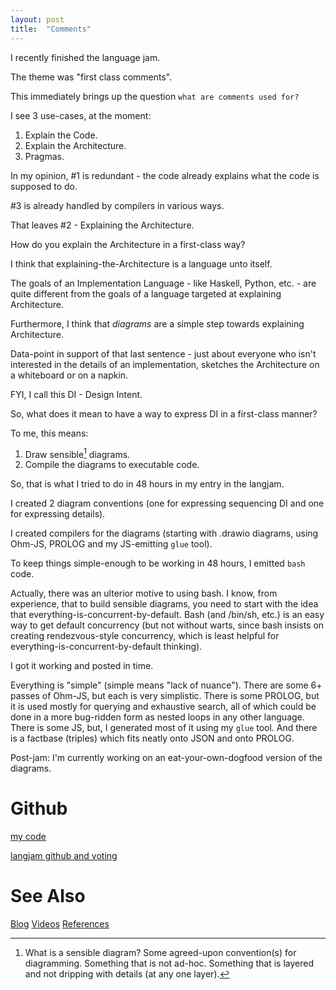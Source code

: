 ```yaml
---
layout: post
title:  "Comments"
---
```

I recently finished the language jam.

The theme was "first class comments".

This immediately brings up the question `what are comments used for?`

I see 3 use-cases, at the moment:
1. Explain the Code.
2. Explain the Architecture.
3. Pragmas.

In my opinion, #1 is redundant - the code already explains what the code is supposed to do.

#3 is already handled by compilers in various ways.

That leaves #2 - Explaining the Architecture.

How do you explain the Architecture in a first-class way?

I think that explaining-the-Architecture is a language unto itself.

The goals of an Implementation Language - like Haskell, Python, etc. - are quite different from the goals of a language targeted at explaining Architecture.

Furthermore, I think that _diagrams_ are a simple step towards explaining Architecture. 

Data-point in support of that last sentence - just about everyone who isn't interested in the details of an implementation, sketches the Architecture on a whiteboard or on a napkin.

FYI, I call this DI - Design Intent.

So, what does it mean to have a way to express DI in a first-class manner?

To me, this means:
1. Draw sensible[^sensible] diagrams.
2. Compile the diagrams to executable code.

[^sensible]: What is a sensible diagram? Some agreed-upon convention(s) for diagramming. Something that is not ad-hoc. Something that is layered and not dripping with details (at any one layer).

So, that is what I tried to do in 48 hours in my entry in the langjam.

I created 2 diagram conventions (one for expressing sequencing DI and one for expressing details).

I created compilers for the diagrams (starting with .drawio diagrams, using Ohm-JS, PROLOG and my JS-emitting `glue` tool).

To keep things simple-enough to be working in 48 hours, I emitted `bash` code. 

Actually, there was an ulterior motive to using bash. I know, from experience, that to build sensible diagrams, you need to start with the idea that everything-is-concurrent-by-default. Bash (and /bin/sh, etc.) is an easy way to get default concurrency (but not without warts, since bash insists on creating rendezvous-style concurrency, which is least helpful for everything-is-concurrent-by-default thinking).

I got it working and posted in time.

Everything is "simple" (simple means "lack of nuance").  There are some 6+ passes of Ohm-JS, but each is very simplistic. There is some PROLOG, but it is used mostly for querying and exhaustive search, all of which could be done in a more bug-ridden form as nested loops in any other language.  There is some JS, but, I generated most of it using my `glue` tool. And there is a factbase (triples) which fits neatly onto JSON and onto PROLOG.

Post-jam: I'm currently working on an eat-your-own-dogfood version of the diagrams.

# Github

[my code](https://github.com/guitarvydas/jam0001/tree/main/guitarvydas)

[langjam github and voting](https://github.com/langjam/jam0001/issues/280)

# See Also

[Blog](https://guitarvydas.github.io)
[Videos](https://www.youtube.com/channel/UC2bdO9l84VWGlRdeNy5)
[References](https://guitarvydas.github.io/2021/01/14/References.html)

<script src="https://utteranc.es/client.js" 
        repo="guitarvydas/guitarvydas.github.io" 
        issue-term="pathname" 
        theme="github-light" 
        crossorigin="anonymous" 
        async> 
</script> 

